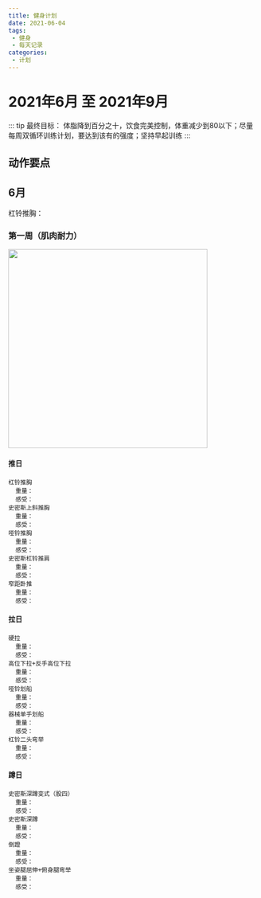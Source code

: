 ```yaml
---
title: 健身计划
date: 2021-06-04
tags:
 - 健身
 - 每天记录
categories:
 - 计划
--- 
```


# 2021年6月 至 2021年9月
::: tip
最终目标：
体脂降到百分之十，饮食完美控制，体重减少到80以下；尽量每周双循环训练计划，要达到该有的强度；坚持早起训练
:::
## 动作要点
## 6月
杠铃推胸：
### 第一周（肌肉耐力）
<img src="/assets/img/第一周.png" style="width: 400px; margin-let: 0">

#### 推日
    杠铃推胸
      重量：
      感受：
    史密斯上斜推胸
      重量：
      感受：
    哑铃推胸
      重量：
      感受：    
    史密斯杠铃推肩
      重量：
      感受：    
    窄距卧推
      重量：
      感受：

#### 拉日
    硬拉
      重量：
      感受：
    高位下拉+反手高位下拉
      重量：
      感受：
    哑铃划船
      重量：
      感受：
    器械单手划船
      重量：
      感受：
    杠铃二头弯举
      重量：
      感受：

#### 蹲日
    史密斯深蹲变式（股四）
      重量：
      感受：
    史密斯深蹲
      重量：
      感受：
    倒蹬
      重量：
      感受：
    坐姿腿屈伸+俯身腿弯举
      重量：
      感受：
